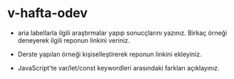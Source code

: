 # v-hafta-odev

- aria labellarla ilgili araştırmalar yapıp sonucçlarını yazınız. Birkaç örneği deneyerek ilgili reponun linkini veriniz.

- Derste yapılan örneği kişiselleştirerek reponun linkini ekleyiniz.

- JavaScript'te var/let/const keywordleri arasındaki farkları açıklayınız.
